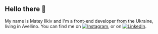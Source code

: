 ## Hello there 👋 
My name is Matey Ilkiv and I'm a front-end developer from the Ukraine, living in Avellino. You can find me on [![Instagram][1.2]][1],  or on [![LinkedIn][3.2]][3].


<!--
**Elk1v/Elk1v** is a ✨ _special_ ✨ repository because its `README.md` (this file) appears on your GitHub profile.

Here are some ideas to get you started:

 🔭 I’m currently working on ...
- 🌱 I’m currently learning ...
- 👯 I’m looking to collaborate on ...
- 🤔 I’m looking for help with ...
- 💬 Ask me about ...
- 📫 How to reach me: ...
- 😄 Pronouns: ...
- ⚡ Fun fact: ...
-->



<!-- icons with padding -->

[1.1]: http://i.imgur.com/tXSoThF.png (twitter icon with padding)
[2.1]: http://i.imgur.com/0o48UoR.png (github icon with padding)

<!-- icons without padding -->

[1.2]: https://img.icons8.com/material-sharp/24/000000/instagram-new.png (Instagram)
[2.2]: http://i.imgur.com/9I6NRUm.png (github icon without padding)
[3.2]: https://img.icons8.com/ios-filled/24/000000/linkedin.png (LinkedIn icon without padding)

<!-- links to your social media accounts -->

[1]: https://instagram.com/
[2]: https://github.com/
[3]: https://www.linkedin.com/
